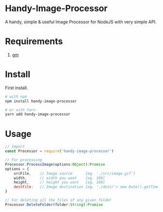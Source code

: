 # Handy-Image-Processor

A handy, simple & useful Image Processor for NodeJS with very simple API.

# Requirements
1. [gm](http://aheckmann.github.io/gm/)

# Install

First install.

```bash
# with npm
npm install handy-image-processor

# or with Yarn
yarn add handy-image-processor
```

# Usage

```javascript
// Import
const Processor = require('handy-image-processor')

// For processing
Processor.ProcessImage(options:Object):Promise
options = {
    srcFile,    // Image source      [eg. './src/image.gif']
    width,      // width you want    [eg. 100]
    height,     // height you want   [eg. 100]
    destFile:   // Image destination [eg. './dest/'+ new Date().getTime() +'.png']
}

// For deleting all the files of any given folder
Processor.DeleteFolder(folder:String):Promise
```
